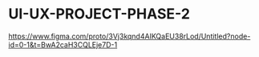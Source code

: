 # UI-UX-PROJECT-PHASE-2
https://www.figma.com/proto/3Vj3kqnd4AIKQaEU38rLod/Untitled?node-id=0-1&t=BwA2caH3CQLEje7D-1
